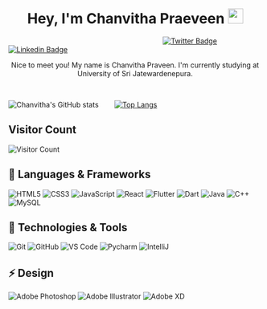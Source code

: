 
<h1 align="center">
Hey, I'm Chanvitha Praeveen <img alt="wave" src="https://raw.githubusercontent.com/MartinHeinz/MartinHeinz/master/wave.gif" width="30px">
</h1>

&nbsp;&nbsp;&nbsp;&nbsp;&nbsp;&nbsp;&nbsp;&nbsp;&nbsp;&nbsp;&nbsp;&nbsp;&nbsp;&nbsp;&nbsp;&nbsp;&nbsp;&nbsp;&nbsp;&nbsp;&nbsp;&nbsp;&nbsp;&nbsp;&nbsp;&nbsp;&nbsp;&nbsp;&nbsp;&nbsp;&nbsp;&nbsp;&nbsp;&nbsp;&nbsp;&nbsp;&nbsp;&nbsp;&nbsp;&nbsp;&nbsp;&nbsp;&nbsp;&nbsp;&nbsp;&nbsp;&nbsp;&nbsp;&nbsp;&nbsp;&nbsp;&nbsp;&nbsp;&nbsp;&nbsp;&nbsp;&nbsp;&nbsp;&nbsp;&nbsp;&nbsp;&nbsp;&nbsp;&nbsp;&nbsp;&nbsp;&nbsp;&nbsp;&nbsp;&nbsp;&nbsp;&nbsp;&nbsp;&nbsp;&nbsp;&nbsp;&nbsp;
[![Twitter Badge](https://img.shields.io/badge/-@ChanvithaP-1ca0f1?style=flat-square&labelColor=1ca0f1&logo=twitter&logoColor=white&align=center&link=https://twitter.com/ChanvithaP)](https://twitter.com/ChanvithaP)
[![Linkedin Badge](https://img.shields.io/badge/-Chanvitha_Praveen-blue?style=flat-square&logo=Linkedin&logoColor=white&link=https://www.linkedin.com/in/chanvitha-praveen-39a09920b/)](https://www.linkedin.com/in/chanvitha-praveen-39a09920b/)

<p align="center">Nice to meet you! My name is Chanvitha Praveen. I'm currently studying at University of Sri Jatewardenepura.</p> <br>

![Chanvitha's GitHub stats](https://github-readme-stats.vercel.app/api?username=chanvitha-hub&theme=algolia&show_icons=true)&nbsp;&nbsp;&nbsp;&nbsp;&nbsp;&nbsp;&nbsp;&nbsp;[![Top Langs](https://github-readme-stats.vercel.app/api/top-langs/?username=chanvitha-hub&theme=cobalt&show_icons=true)](https://github.com/chanvitha-hub/github-readme-stats)

## Visitor Count 
![Visitor Count](https://profile-counter.glitch.me/chanvitha-hub/count.svg)

## 🔭 Languages & Frameworks
![HTML5](https://img.shields.io/badge/-HTML5-%23E44D27?style=flat-square&logo=html5&logoColor=ffffff)
![CSS3](https://img.shields.io/badge/-CSS3-%231572B6?style=flat-square&logo=css3)
![JavaScript](https://img.shields.io/badge/-JavaScript-black?style=flat-square&logo=javascript)
![React](https://img.shields.io/badge/-React-%23282C34?style=flat-square&logo=react)
![Flutter](https://img.shields.io/badge/-flutter-1d1d1d?style=flat-square&logo=flutter)
![Dart](https://img.shields.io/badge/-dart-grey?style=flat-square&logo=dart)
![Java](https://img.shields.io/badge/Java-orange?style=flat&logo=java&logoColor=white)
![C++](https://img.shields.io/badge/cpp-blue?style=flat&logo=cpp&logo=cpp&Color=white)
![MySQL](https://img.shields.io/badge/-MySQL-white?style=flat-square&logo=mysql)

## 🔧 Technologies & Tools
![Git](https://img.shields.io/badge/-Git-black?style=flat-square&logo=git)
![GitHub](https://img.shields.io/badge/-GitHub-181717?style=flat-square&logo=github)
![VS Code](http://img.shields.io/badge/-VS%20Code-007ACC?style=flat-square&logo=visual-studio-code)
![Pycharm](http://img.shields.io/badge/-Pycharm-green?style=flat-square&logo=pycharm)
![IntelliJ](http://img.shields.io/badge/-IntelliJ-red?style=flat-square&logo=intelliJ)

## ⚡ Design
![Adobe Photoshop](http://img.shields.io/badge/-Abode%20Photoshop-blue?style=flat-square&logo=adobe-photoshop&logoColor=ffffff)
![Adobe Illustrator](http://img.shields.io/badge/-Abode%20Illustrator-orange?style=flat-square&logo=adobe-illustrator&logoColor=ffffff)
![Adobe XD](http://img.shields.io/badge/-Abode%20XD-purple?style=flat-square&logo=adobe-XD&logoColor=ffffff)
